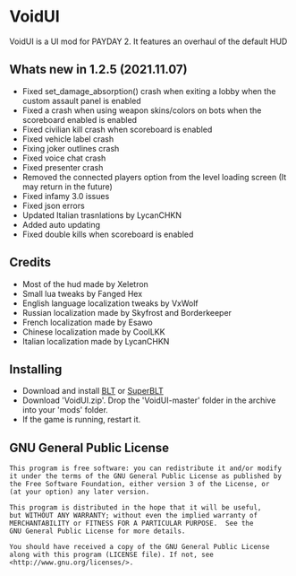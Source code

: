 # VoidUI
VoidUI is a UI mod for PAYDAY 2. It features an overhaul of the default HUD  

## Whats new in 1.2.5 (2021.11.07)
- Fixed set_damage_absorption() crash when exiting a lobby when the custom assault panel is enabled
 - Fixed a crash when using weapon skins/colors on bots when the scoreboard enabled is enabled
 - Fixed civilian kill crash when scoreboard is enabled
 - Fixed vehicle label crash
 - Fixing joker outlines crash
 - Fixed voice chat crash
 - Fixed presenter crash
 - Removed the connected players option from the level loading screen (It may return in the future)
 - Fixed infamy 3.0 issues
 - Fixed json errors
 - Updated Italian trasnlations by LycanCHKN
 - Added auto updating
 - Fixed double kills when scoreboard is enabled

## Credits
- Most of the hud made by Xeletron
- Small lua tweaks by Fanged Hex
- English language localization tweaks by VxWolf
- Russian localization made by Skyfrost and Borderkeeper
- French localization made by Esawo
- Chinese localization made by CoolLKK
- Italian localization made by LycanCHKN

## Installing
- Download and install [BLT](https://github.com/JamesWilko/Payday-2-BLT/releases) or [SuperBLT](https://superblt.znix.xyz)
- Download 'VoidUI.zip'. Drop the 'VoidUI-master' folder in the archive into your 'mods' folder.
- If the game is running, restart it.

## GNU General Public License
    This program is free software: you can redistribute it and/or modify
    it under the terms of the GNU General Public License as published by
    the Free Software Foundation, either version 3 of the License, or
    (at your option) any later version.

    This program is distributed in the hope that it will be useful,
    but WITHOUT ANY WARRANTY; without even the implied warranty of
    MERCHANTABILITY or FITNESS FOR A PARTICULAR PURPOSE.  See the
    GNU General Public License for more details.

    You should have received a copy of the GNU General Public License
    along with this program (LICENSE file). If not, see <http://www.gnu.org/licenses/>.
	

